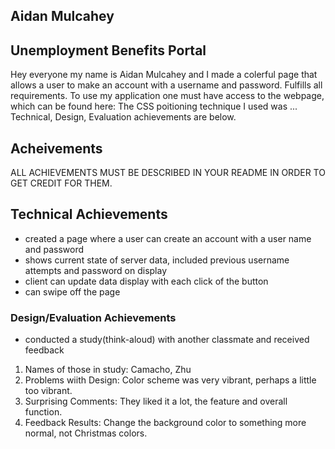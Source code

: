 ## Aidan Mulcahey 

## Unemployment Benefits Portal 
Hey everyone my name is Aidan Mulcahey and I made a colerful page that allows a user to make an account with a username and password. Fulfills all requirements. To use my application one must have access to the webpage, which can be found here: 
The CSS poitioning technique I used was ... Technical, Design, Evaluation achievements are below. 

Acheivements
---
ALL ACHIEVEMENTS MUST BE DESCRIBED IN YOUR README IN ORDER TO GET CREDIT FOR THEM.

## Technical Achievements
- created a page where a user can create an account with a user name and password 
- shows current state of server data, included previous username attempts and password on display 
- client can update data display with each click of the button 
- can swipe off the page 

### Design/Evaluation Achievements
- conducted a study(think-aloud) with another classmate and received feedback 
1. Names of those in study: Camacho, Zhu 
2. Problems wiith Design: Color scheme was very vibrant, perhaps a little too vibrant. 
3. Surprising Comments: They liked it a lot, the feature and overall function. 
4. Feedback Results: Change the background color to something more normal, not Christmas colors. 

